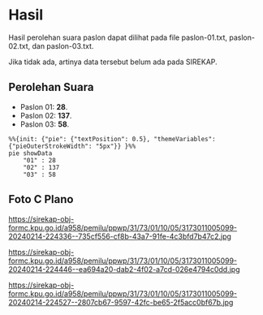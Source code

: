 # Hasil

Hasil perolehan suara paslon dapat dilihat pada file paslon-01.txt, paslon-02.txt, dan paslon-03.txt.

Jika tidak ada, artinya data tersebut belum ada pada SIREKAP.

## Perolehan Suara

 * Paslon 01: **28**.
 * Paslon 02: **137**.
 * Paslon 03: **58**.

```mermaid
%%{init: {"pie": {"textPosition": 0.5}, "themeVariables": {"pieOuterStrokeWidth": "5px"}} }%%
pie showData
    "01" : 28
    "02" : 137
    "03" : 58
```
## Foto C Plano

https://sirekap-obj-formc.kpu.go.id/a958/pemilu/ppwp/31/73/01/10/05/3173011005099-20240214-224336--735cf556-cf8b-43a7-91fe-4c3bfd7b47c2.jpg

https://sirekap-obj-formc.kpu.go.id/a958/pemilu/ppwp/31/73/01/10/05/3173011005099-20240214-224446--ea694a20-dab2-4f02-a7cd-026e4794c0dd.jpg

https://sirekap-obj-formc.kpu.go.id/a958/pemilu/ppwp/31/73/01/10/05/3173011005099-20240214-224527--2807cb67-9597-42fc-be65-2f5acc0bf67b.jpg
